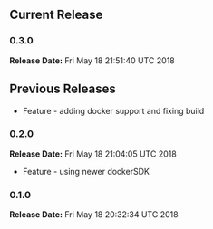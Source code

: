 ## Current Release 
### 0.3.0 
**Release Date:** Fri May 18 21:51:40 UTC 2018     
## Previous Releases 
* Feature - adding docker support and fixing build
### 0.2.0 
**Release Date:** Fri May 18 21:04:05 UTC 2018     
* Feature - using newer dockerSDK
### 0.1.0
**Release Date:** Fri May 18 20:32:34 UTC 2018

